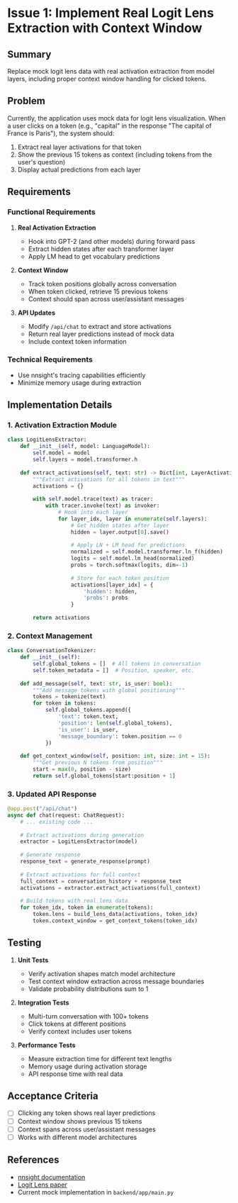 # Issue 1: Implement Real Logit Lens Extraction with Context Window

## Summary
Replace mock logit lens data with real activation extraction from model layers, including proper context window handling for clicked tokens.

## Problem
Currently, the application uses mock data for logit lens visualization. When a user clicks on a token (e.g., "capital" in the response "The capital of France is Paris"), the system should:
1. Extract real layer activations for that token
2. Show the previous 15 tokens as context (including tokens from the user's question)
3. Display actual predictions from each layer

## Requirements

### Functional Requirements
1. **Real Activation Extraction**
   - Hook into GPT-2 (and other models) during forward pass
   - Extract hidden states after each transformer layer
   - Apply LM head to get vocabulary predictions

2. **Context Window**
   - Track token positions globally across conversation
   - When token clicked, retrieve 15 previous tokens
   - Context should span across user/assistant messages

3. **API Updates**
   - Modify `/api/chat` to extract and store activations
   - Return real layer predictions instead of mock data
   - Include context token information

### Technical Requirements
- Use nnsight's tracing capabilities efficiently
- Minimize memory usage during extraction

## Implementation Details

### 1. Activation Extraction Module

```python
class LogitLensExtractor:
    def __init__(self, model: LanguageModel):
        self.model = model
        self.layers = model.transformer.h
        
    def extract_activations(self, text: str) -> Dict[int, LayerActivations]:
        """Extract activations for all tokens in text"""
        activations = {}
        
        with self.model.trace(text) as tracer:
            with tracer.invoke(text) as invoker:
                # Hook into each layer
                for layer_idx, layer in enumerate(self.layers):
                    # Get hidden states after layer
                    hidden = layer.output[0].save()
                    
                    # Apply LN + LM head for predictions
                    normalized = self.model.transformer.ln_f(hidden)
                    logits = self.model.lm_head(normalized)
                    probs = torch.softmax(logits, dim=-1)
                    
                    # Store for each token position
                    activations[layer_idx] = {
                        'hidden': hidden,
                        'probs': probs
                    }
        
        return activations
```

### 2. Context Management

```python
class ConversationTokenizer:
    def __init__(self):
        self.global_tokens = []  # All tokens in conversation
        self.token_metadata = []  # Position, speaker, etc.
        
    def add_message(self, text: str, is_user: bool):
        """Add message tokens with global positioning"""
        tokens = tokenize(text)
        for token in tokens:
            self.global_tokens.append({
                'text': token.text,
                'position': len(self.global_tokens),
                'is_user': is_user,
                'message_boundary': token.position == 0
            })
    
    def get_context_window(self, position: int, size: int = 15):
        """Get previous N tokens from position"""
        start = max(0, position - size)
        return self.global_tokens[start:position + 1]
```

### 3. Updated API Response

```python
@app.post("/api/chat")
async def chat(request: ChatRequest):
    # ... existing code ...
    
    # Extract activations during generation
    extractor = LogitLensExtractor(model)
    
    # Generate response
    response_text = generate_response(prompt)
    
    # Extract activations for full context
    full_context = conversation_history + response_text
    activations = extractor.extract_activations(full_context)
    
    # Build tokens with real lens data
    for token_idx, token in enumerate(tokens):
        token.lens = build_lens_data(activations, token_idx)
        token.context_window = get_context_tokens(token_idx)
```

## Testing

1. **Unit Tests**
   - Verify activation shapes match model architecture
   - Test context window extraction across message boundaries
   - Validate probability distributions sum to 1

2. **Integration Tests**
   - Multi-turn conversation with 100+ tokens
   - Click tokens at different positions
   - Verify context includes user tokens

3. **Performance Tests**
   - Measure extraction time for different text lengths
   - Memory usage during activation storage
   - API response time with real data

## Acceptance Criteria

- [ ] Clicking any token shows real layer predictions
- [ ] Context window shows previous 15 tokens
- [ ] Context spans across user/assistant messages
- [ ] Works with different model architectures

## References
- [nnsight documentation](https://nnsight.net/)
- [Logit Lens paper](https://arxiv.org/abs/2104.03073)
- Current mock implementation in `backend/app/main.py`